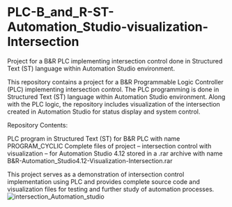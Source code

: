 # PLC-B_and_R-ST-Automation_Studio-visualization-Intersection
Project for a B&amp;R PLC implementing intersection control done in Structured Text (ST) language within Automation Studio environment.

This repository contains a project for a B&R Programmable Logic Controller (PLC) implementing intersection control. The PLC programming is done in Structured Text (ST) language within Automation Studio environment. Along with the PLC logic, the repository includes visualization of the intersection created in Automation Studio for status display and system control.

Repository Contents:

PLC program in Structured Text (ST) for B&R PLC with name PROGRAM_CYCLIC
Complete files of project – intersection control with visualization – for Automation Studio 4.12 stored in a .rar archive with name B&R-Automation_Studio4.12-Visualization-Intersection.rar

This project serves as a demonstration of intersection control implementation using PLC and provides complete source code and visualization files for testing and further study of automation processes.
![intersection_Automation_studio](https://github.com/IvanZeman/PLC-B_and_R-ST-Automation_Studio-visualization-Intersection/assets/142148101/4ec56f49-3c15-4e3a-8396-f7822b40f0f8)
